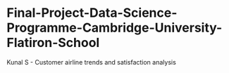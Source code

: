 # Final-Project-Data-Science-Programme-Cambridge-University-Flatiron-School
Kunal S - Customer airline trends and satisfaction analysis
